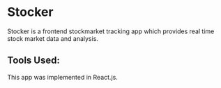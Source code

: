 # Stocker

Stocker is a frontend stockmarket tracking app which provides real time stock market data and analysis. 



Tools Used:
-----------
  This app was implemented in React.js.
